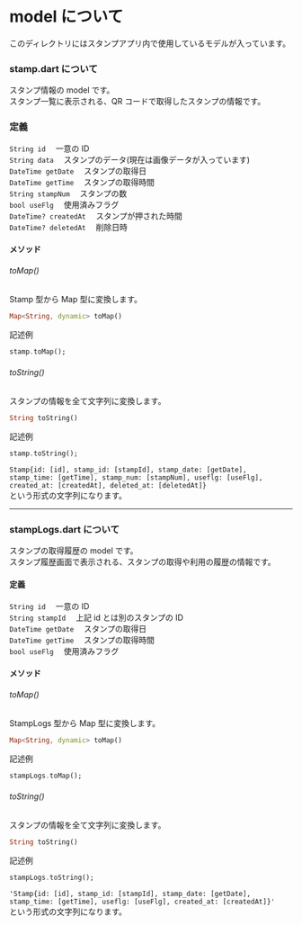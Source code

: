 # model について

このディレクトリにはスタンプアプリ内で使用しているモデルが入っています。

### stamp.dart について

スタンプ情報の model です。  
スタンプ一覧に表示される、QR コードで取得したスタンプの情報です。

### 定義

`String id` 　一意の ID  
`String data` 　スタンプのデータ(現在は画像データが入っています)  
`DateTime getDate` 　スタンプの取得日  
`DateTime getTime` 　スタンプの取得時間  
`String stampNum` 　スタンプの数  
`bool useFlg` 　使用済みフラグ  
`DateTime? createdAt` 　スタンプが押された時間  
`DateTime? deletedAt` 　削除日時

#### メソッド

###### toMap()

Stamp 型から Map 型に変換します。

```Dart
Map<String, dynamic> toMap()
```

記述例

```Dart
stamp.toMap();
```

###### toString()

スタンプの情報を全て文字列に変換します。

```Dart
String toString()
```

記述例

```Dart
stamp.toString();
```

`Stamp{id: [id], stamp_id: [stampId], stamp_date: [getDate], stamp_time: [getTime], stamp_num: [stampNum], useflg: [useFlg], created_at: [createdAt], deleted_at: [deletedAt]}`  
という形式の文字列になります。

---

### stampLogs.dart について

スタンプの取得履歴の model です。  
スタンプ履歴画面で表示される、スタンプの取得や利用の履歴の情報です。

#### 定義

`String id` 　一意の ID  
`String stampId` 　上記 id とは別のスタンプの ID  
`DateTime getDate` 　スタンプの取得日  
`DateTime getTime` 　スタンプの取得時間  
`bool useFlg` 　使用済みフラグ

#### メソッド

###### toMap()

StampLogs 型から Map 型に変換します。

```Dart
Map<String, dynamic> toMap()
```

記述例

```Dart
stampLogs.toMap();
```

###### toString()

スタンプの情報を全て文字列に変換します。

```Dart
String toString()
```

記述例

```Dart
stampLogs.toString();
```

`'Stamp{id: [id], stamp_id: [stampId], stamp_date: [getDate], stamp_time: [getTime], useflg: [useFlg], created_at: [createdAt]}'`  
という形式の文字列になります。

